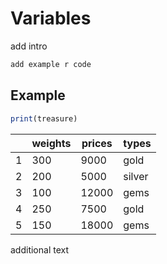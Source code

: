 # Variables
add intro

```r
add example r code
```


## Example

```r
print(treasure)
```
|         | weights |  prices | types   |
|---------|---------|---------|---------|
|    1    |     300 |   9000  | gold    |
|    2    |     200 |   5000  | silver  |
|    3    |     100 |  12000  | gems    |
|    4    |     250 |   7500  | gold    |
|    5    |     150 |  18000  | gems    |

additional text

